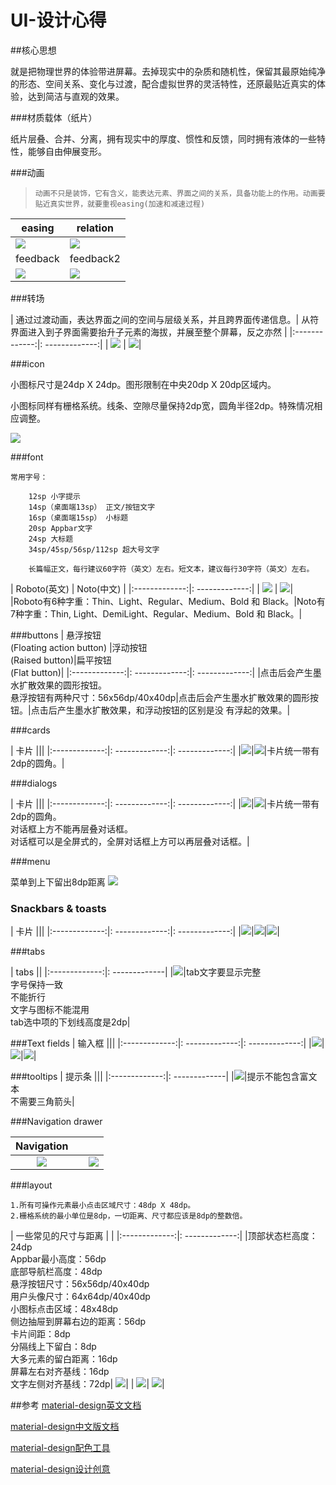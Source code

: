 # UI-设计心得

##核心思想

就是把物理世界的体验带进屏幕。去掉现实中的杂质和随机性，保留其最原始纯净的形态、空间关系、变化与过渡，配合虚拟世界的灵活特性，还原最贴近真实的体验，达到简洁与直观的效果。

###材质载体（纸片）

纸片层叠、合并、分离，拥有现实中的厚度、惯性和反馈，同时拥有液体的一些特性，能够自由伸展变形。

###动画


>     动画不只是装饰，它有含义，能表达元素、界面之间的关系，具备功能上的作用。动画要贴近真实世界，就要重视easing(加速和减速过程)


| easing | relation |
|-------------| -------------|
| ![](./img/animation.gif) | ![](./img/animation-relation.gif) |
| feedback | feedback2 |
| ![](./img/animation-feedback.gif) | ![](./img/animation-feedback2.gif) |


###转场

| 通过过渡动画，表达界面之间的空间与层级关系，并且跨界面传递信息。| 从符界面进入到子界面需要抬升子元素的海拔，并展至整个屏幕，反之亦然 |
|:-------------:|: -------------:|
| ![](./img/Transition2.gif) | ![](./img/Transition.gif)|

###icon

小图标尺寸是24dp X 24dp。图形限制在中央20dp X 20dp区域内。

小图标同样有栅格系统。线条、空隙尽量保持2dp宽，圆角半径2dp。特殊情况相应调整。

![](./img/icon.png)

###font

```
常用字号：

    12sp 小字提示
    14sp（桌面端13sp） 正文/按钮文字
    16sp（桌面端15sp） 小标题
    20sp Appbar文字
    24sp 大标题
    34sp/45sp/56sp/112sp 超大号文字

    长篇幅正文，每行建议60字符（英文）左右。短文本，建议每行30字符（英文）左右。
```

| Roboto(英文)       |      Noto(中文)      |
|:-------------:|: -------------:|
| ![](./img/font-Roboto.png)     | ![](./img/font-Noto.png)|
|Roboto有6种字重：Thin、Light、Regular、Medium、Bold 和 Black。|Noto有7种字重：Thin, Light、DemiLight、Regular、Medium、Bold 和 Black。|

###buttons
| 悬浮按钮<br>(Floating action button) |浮动按钮<br>(Raised button)|扁平按钮<br>(Flat button)|
|:-------------:|: -------------:|: -------------:|
|点击后会产生墨水扩散效果的圆形按钮。<br>悬浮按钮有两种尺寸：56x56dp/40x40dp|点击后会产生墨水扩散效果的圆形按钮。|点击后产生墨水扩散效果，和浮动按钮的区别是没
有浮起的效果。|


###cards

| 卡片 |||
|:-------------:|: -------------:|: -------------:|
|![](./img/cards.png)|![](./img/cards2.png)|卡片统一带有2dp的圆角。|

###dialogs

| 卡片 |||
|:-------------:|: -------------:|: -------------:|
|![](./img/dialog.png)|![](./img/dialog2.png)|卡片统一带有2dp的圆角。<br>对话框上方不能再层叠对话框。<br>对话框可以是全屏式的，全屏对话框上方可以再层叠对话框。|

###menu

菜单到上下留出8dp距离
![](./img/menu.png)

### Snackbars & toasts

| 卡片 |||
|:-------------:|: -------------:|: -------------:|
|![](./img/snackbars.png)|![](./img/snackbars1.png)|![](./img/snackbars2.png)|

###tabs

| tabs ||
|:-------------:|: -------------|
|![](./img/tabs.png)|tab文字要显示完整<br>字号保持一致<br>不能折行<br>文字与图标不能混用<br>tab选中项的下划线高度是2dp|

###Text fields
| 输入框 |||
|:-------------:|: -------------:|: -------------:|
|![](./img/textField.png)|![](./img/textField2.png)|![](./img/textField3.png)|

###tooltips
| 提示条 |||
|:-------------:|: -------------|
|![](./img/tooltips.png)|提示不能包含富文本<br>不需要三角箭头|

###Navigation drawer

| Navigation |||
|:-------------:|:-------------:|:-------------|
|![](./img/navigationDrawer.png)||![](./img/navigationDrawer2.png)|手机端的侧边抽屉距离屏幕右侧56dp<br>菜单项不能换行|




###layout

```
1.所有可操作元素最小点击区域尺寸：48dp X 48dp。
2.栅格系统的最小单位是8dp，一切距离、尺寸都应该是8dp的整数倍。
```


| 一些常见的尺寸与距离       |            |
|:-------------:|: -------------:|
|顶部状态栏高度：24dp<br>Appbar最小高度：56dp<br>底部导航栏高度：48dp<br>悬浮按钮尺寸：56x56dp/40x40dp<br>用户头像尺寸：64x64dp/40x40dp<br>小图标点击区域：48x48dp<br>侧边抽屉到屏幕右边的距离：56dp<br>卡片间距：8dp<br>分隔线上下留白：8dp<br>大多元素的留白距离：16dp<br>屏幕左右对齐基线：16dp<br>文字左侧对齐基线：72dp| ![](./img/layout.png)|
| ![](./img/layout2.png)| ![](./img/layout3.png)|






##参考
[material-design英文文档](http://www.google.com/design/spec/material-design/)

[material-design中文版文档](http://wiki.jikexueyuan.com/project/material-design/)

[material-design配色工具](http://www.materialpalette.com/)

[material-design设计创意](http://www.materialup.com/)
